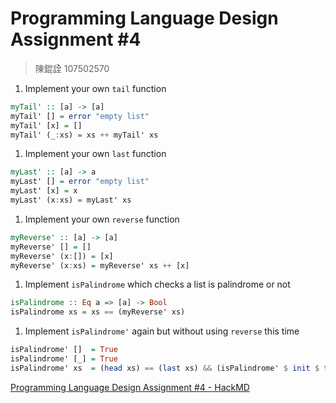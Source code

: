 # Programming Language Design Assignment #4

> 陳錕詮 107502570
>

1. Implement your own `tail` function

```haskell
myTail' :: [a] -> [a]
myTail' [] = error "empty list"
myTail' [x] = []
myTail' (_:xs) = xs ++ myTail' xs
```

1. Implement your own `last` function

```haskell
myLast' :: [a] -> a
myLast' [] = error "empty list"
myLast' [x] = x
myLast' (x:xs) = myLast' xs
```

1. Implement your own `reverse` function

```haskell
myReverse' :: [a] -> [a]
myReverse' [] = []
myReverse' (x:[]) = [x]
myReverse' (x:xs) = myReverse' xs ++ [x]
```

1. Implement `isPalindrome` which checks a list is palindrome or not

```haskell
isPalindrome :: Eq a => [a] -> Bool
isPalindrome xs = xs == (myReverse' xs)
```

1. Implement `isPalindrome'` again but without using `reverse` this time

```haskell
isPalindrome' []  = True
isPalindrome' [_] = True
isPalindrome' xs  = (head xs) == (last xs) && (isPalindrome' $ init $ tail xs)
```

[Programming Language Design Assignment #4 - HackMD](https://hackmd.io/@aaaaares/B16E_OarK)
